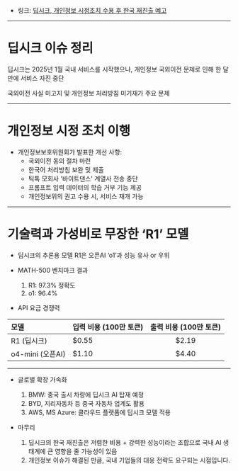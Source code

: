 <ul>
<li>링크: <a href="https://n.news.naver.com/mnews/article/005/0001771973">딥시크, 개인정보 시정조치 수용 후 한국 재진출 예고</a></li>
</ul>
<hr />
<h1 id="딥시크-이슈-정리">딥시크 이슈 정리</h1>
<p>딥시크는 2025년 1월 국내 서비스를 시작했으나, 개인정보 국외이전 문제로 인해 한 달 만에 서비스 자진 중단</p>
<p>국외이전 사실 미고지 및 개인정보 처리방침 미기재가 주요 문제</p>
<hr />
<h1 id="개인정보-시정-조치-이행">개인정보 시정 조치 이행</h1>
<ul>
<li>개인정보보호위원회가 발표한 개선 사항:<ul>
<li>국외이전 동의 절차 마련</li>
<li>한국어 처리방침 보완 및 제출</li>
<li>틱톡 모회사 '바이트댄스' 계열사 전송 중단</li>
<li>프롬프트 입력 데이터의 학습 거부 기능 제공</li>
<li>개인정보위의 권고 수용 시, 서비스 재개 가능</li>
</ul>
</li>
</ul>
<hr />
<h1 id="기술력과-가성비로-무장한-r1-모델">기술력과 가성비로 무장한 ‘R1’ 모델</h1>
<ul>
<li><p>딥시크의 추론용 모델 R1은 오픈AI ‘o1’과 성능 유사 or 우위</p>
</li>
<li><p>MATH-500 벤치마크 결과</p>
<ol>
<li>R1: 97.3% 정확도</li>
<li>o1: 96.4%</li>
</ol>
</li>
<li><p>API 요금 경쟁력</p>
</li>
</ul>
<table>
<thead>
<tr>
<th align="left">모델</th>
<th>입력 비용 (100만 토큰)</th>
<th align="center">출력 비용 (100만 토큰)</th>
</tr>
</thead>
<tbody><tr>
<td align="left">R1 (딥시크)</td>
<td>$0.55</td>
<td align="center">$2.19</td>
</tr>
<tr>
<td align="left">o4-mini (오픈AI)</td>
<td>$1.10</td>
<td align="center">$4.40</td>
</tr>
</tbody></table>
<hr />
<ul>
<li><p>글로벌 확장 가속화</p>
<ol>
<li>BMW: 중국 출시 차량에 딥시크 AI 탑재 예정</li>
<li>BYD, 지리자동차 등 중국 자동차 업계도 활용</li>
<li>AWS, MS Azure: 클라우드 플랫폼에 딥시크 모델 적용</li>
</ol>
</li>
<li><p>마무리</p>
<ol>
<li>딥시크의 한국 재진출은 저렴한 비용 + 강력한 성능이라는 조합으로 국내 AI 생태계에 큰 영향을 줄 가능성이 있음</li>
<li>개인정보 이슈가 해결된 만큼, 국내 기업들의 대응 전략도 요구되는 시점입니다.</li>
</ol>
</li>
</ul>